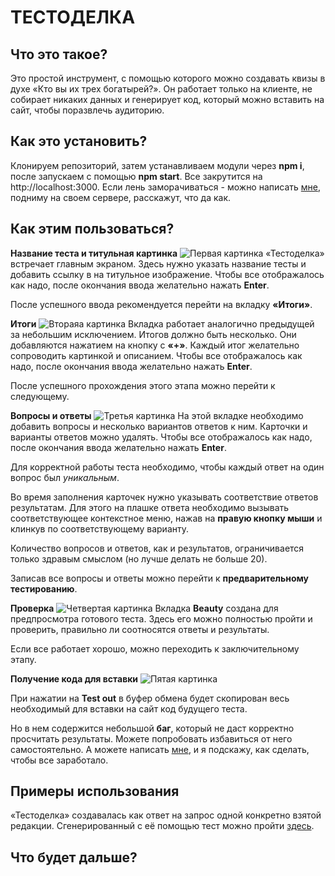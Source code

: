 # ТЕСТОДЕЛКА

## Что это такое?

Это простой инструмент, с помощью которого можно создавать квизы в духе «Кто вы их трех богатырей?». Он работает только на клиенте, не собирает никаких данных и генерирует код, который можно вставить на сайт, чтобы поразвлечь аудиторию. 

## Как это установить?

Клонируем репозиторий, затем устанавливаем модули через **npm i**, после запускаем с помощью **npm start**. Все закрутится на http://localhost:3000. Если лень заморачиваться - можно написать [мне](https://t.me/emperor_protects), подниму на своем сервере, расскажут, что да как. 

## Как этим пользоваться?
**Название теста и титульная картинка**
![Первая картинка](https://obzor.city/data/images/news_2024/zgl1/gittest/test1.jpg)
«Тестоделка» встречает главным экраном. Здесь нужно указать название тесты и добавить ссылку в на титульное изображение. Чтобы все отображалось как надо, после окончания ввода желательно нажать **Enter**. 

После успешного ввода рекомендуется перейти на вкладку **«Итоги»**.

**Итоги**
![Втораяа картинка](https://obzor.city/data/images/news_2024/zgl1/gittest/test21.jpg)
Вкладка работает аналогично предыдущей за небольшим исключением. Итогов должно быть несколько. Они добавляются нажатием на кнопку с **«+»**. Каждый итог желательно сопроводить картинкой и описанием. Чтобы все отображалось как надо, после окончания ввода желательно нажать **Enter**.  

После успешного прохождения этого этапа можно перейти к следующему. 

**Вопросы и ответы**
![Третья картинка](https://obzor.city/data/images/news_2024/zgl1/gittest/test3.jpg)
На этой вкладке необходимо добавить вопросы и несколько вариантов ответов к ним. Карточки и варианты ответов можно удалять. Чтобы все отображалось как надо, после окончания ввода желательно нажать **Enter**. 

Для корректной работы теста необходимо, чтобы каждый ответ на один вопрос был *уникальным*. 

Во время заполнения карточек нужно указывать соответствие ответов результатам. Для этого на плашке ответа необходимо вызывать соответствующее контекстное меню, нажав на **правую кнопку мыши** и клинкув по соответствующему варианту.

Количество вопросов и ответов, как и результатов, ограничивается только здравым смыслом (но лучше делать не больше 20). 

Записав все вопросы и ответы можно перейти к **предварительному тестированию**.

**Проверка**
![Четвертая картинка](https://obzor.city/data/images/news_2024/zgl1/gittest/test3.jpg)
Вкладка **Beauty** создана для предпросмотра готового теста. Здесь его можно полностью пройти и проверить, правильно ли соотносятся ответы и результаты. 

Если все работает хорошо, можно переходить к заключительному этапу. 

**Получение кода для вставки**
![Пятая картинка](https://obzor.city/data/images/news_2024/zgl1/gittest/test5.jpg)

При нажатии на **Test out** в буфер обмена будет скопирован весь необходимый для вставки на сайт код будущего теста. 

Но в нем содержится небольшой **баг**, который не даст корректно просчитать результаты. Можете попробовать избавиться от него самостоятельно. А можете написать [мне](https://t.me/emperor_protects), и я подскажу, как сделать, чтобы все заработало. 

## Примеры использования

«Тестоделка» создавалась как ответ на запрос одной конкретно взятой редакции. Сгенерированный с её помощью тест можно пройти [здесь](https://obzor.city/news/668370---test.-rybnyj-metch).  

## Что будет дальше?

